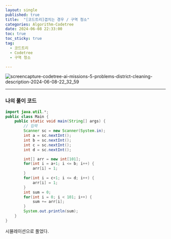 ```yaml
---
layout: single
published: true
title:  "[코드트리]겹치는 경우 / 구역 청소"
categories: Algorithm-Codetree
date: 2024-06-08 22:33:00
toc: true
toc_sticky: true
tag:   
  - 코드트리
  - Codetree
  - 구역 청소

---
```



![screencapture-codetree-ai-missions-5-problems-district-cleaning-description-2024-06-08-22_32_59](https://github.com/BaxDailyGit/BaxDailyGit/assets/99312529/61391e9f-1d8c-4008-ae1b-284638aca411)



----------------

### 나의 풀이 코드

```java
import java.util.*;
public class Main {
    public static void main(String[] args) {
        // 입력
        Scanner sc = new Scanner(System.in);
        int a = sc.nextInt();
        int b = sc.nextInt();
        int c = sc.nextInt();
        int d = sc.nextInt();

        int[] arr = new int[101];
        for(int i = a+1; i <= b; i++) {
            arr[i] = 1;
        }
        for(int i = c+1; i <= d; i++) {
            arr[i] = 1;
        }
        int sum = 0;
        for(int i = 0; i < 101; i++) {
            sum += arr[i];
        }
        System.out.println(sum);
    }
}
```

시뮬레이션으로 풀었다. 

